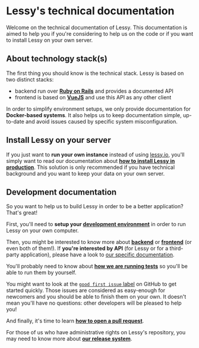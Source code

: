 # Lessy's technical documentation

Welcome on the technical documentation of Lessy. This documentation is aimed
to help you if you're considering to help us on the code or if you want to
install Lessy on your own server.

## About technology stack(s)

The first thing you should know is the technical stack. Lessy is based on two
distinct stacks:

- backend run over [**Ruby on Rails**](http://rubyonrails.org/) and provides a
  documented API
- frontend is based on [**VueJS**](https://vuejs.org/) and use this API as any
  other client

In order to simplify environment setups, we only provide documentation for
**Docker-based systems**. It also helps us to keep documentation simple,
up-to-date and avoid issues caused by specific system misconfiguration.

## Install Lessy on your server

If you just want to **run your own instance** instead of using [lessy.io](https://lessy.io),
you'll simply want to read our documentation about [**how to install Lessy in
production**](production_environment.md). This solution is only recommended if
you have technical background and you want to keep your data on your own
server.

## Development documentation

So you want to help us to build Lessy in order to be a better application?
That's great!

First, you'll need to **setup your [development environment](development_environment.md)**
in order to run Lessy on your own computer.

Then, you might be interested to know more about [**backend**](backend/index.md)
or [**frontend**](frontend/index.md) (or even both of them!). If **you're
interested by API** (for Lessy or for a third-party application), please have a
look to [our specific documentation](api/index.md).

You'll probably need to know about [**how we are running tests**](tests.md) so
you'll be able to run them by yourself.

You might want to look at the [`good first issue` label](https://github.com/marienfressinaud/lessy/issues?utf8=%E2%9C%93&q=is%3Aissue+is%3Aopen+label%3A%22good+first+issue%22+)
on GitHub to get started quickly. Those issues are considered as easy-enough
for newcomers and you should be able to finish them on your own. It doesn't
mean you'll have no questions: other developers will be pleased to help you!

And finally, it's time to learn [**how to open a pull request**](pull_request.md).

For those of us who have administrative rights on Lessy's repository, you may
need to know more about [**our release system**](release.md).
